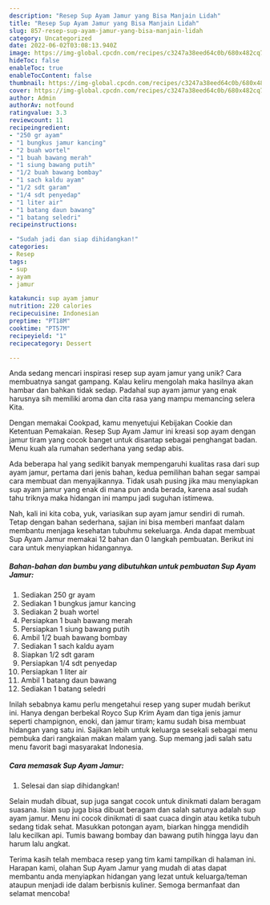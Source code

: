 ```yaml
---
description: "Resep Sup Ayam Jamur yang Bisa Manjain Lidah"
title: "Resep Sup Ayam Jamur yang Bisa Manjain Lidah"
slug: 857-resep-sup-ayam-jamur-yang-bisa-manjain-lidah
category: Uncategorized
date: 2022-06-02T03:08:13.940Z
image: https://img-global.cpcdn.com/recipes/c3247a38eed64c0b/680x482cq70/sup-ayam-jamur-foto-resep-utama.jpg
hideToc: false
enableToc: true
enableTocContent: false
thumbnail: https://img-global.cpcdn.com/recipes/c3247a38eed64c0b/680x482cq70/sup-ayam-jamur-foto-resep-utama.jpg
cover: https://img-global.cpcdn.com/recipes/c3247a38eed64c0b/680x482cq70/sup-ayam-jamur-foto-resep-utama.jpg
author: Admin
authorAv: notfound
ratingvalue: 3.3
reviewcount: 11
recipeingredient:
- "250 gr ayam"
- "1 bungkus jamur kancing"
- "2 buah wortel"
- "1 buah bawang merah"
- "1 siung bawang putih"
- "1/2 buah bawang bombay"
- "1 sach kaldu ayam"
- "1/2 sdt garam"
- "1/4 sdt penyedap"
- "1 liter air"
- "1 batang daun bawang"
- "1 batang seledri"
recipeinstructions:

- "Sudah jadi dan siap dihidangkan!"
categories:
- Resep
tags:
- sup
- ayam
- jamur

katakunci: sup ayam jamur 
nutrition: 220 calories
recipecuisine: Indonesian
preptime: "PT18M"
cooktime: "PT57M"
recipeyield: "1"
recipecategory: Dessert

---
```





Anda sedang mencari inspirasi resep sup ayam jamur yang unik? Cara membuatnya sangat gampang. Kalau keliru mengolah maka hasilnya akan hambar dan bahkan tidak sedap. Padahal sup ayam jamur yang enak harusnya sih memiliki aroma dan cita rasa yang mampu memancing selera Kita.





Dengan memakai Cookpad, kamu menyetujui Kebijakan Cookie dan Ketentuan Pemakaian. Resep Sup Ayam Jamur ini kreasi sop ayam dengan jamur tiram yang cocok banget untuk disantap sebagai penghangat badan. Menu kuah ala rumahan sederhana yang sedap abis.

Ada beberapa hal yang sedikit banyak mempengaruhi kualitas rasa dari sup ayam jamur, pertama dari jenis bahan, kedua pemilihan bahan segar sampai cara membuat dan menyajikannya. Tidak usah pusing jika mau menyiapkan sup ayam jamur yang enak di mana pun anda berada, karena asal sudah tahu triknya maka hidangan ini mampu jadi suguhan istimewa.






Nah, kali ini kita coba, yuk, variasikan sup ayam jamur sendiri di rumah. Tetap dengan bahan sederhana, sajian ini bisa memberi manfaat dalam membantu menjaga kesehatan tubuhmu sekeluarga. Anda dapat membuat Sup Ayam Jamur memakai 12 bahan dan 0 langkah pembuatan. Berikut ini cara untuk menyiapkan hidangannya.

<!--inarticleads1-->

##### Bahan-bahan dan bumbu yang dibutuhkan untuk pembuatan Sup Ayam Jamur:

1. Sediakan 250 gr ayam
1. Sediakan 1 bungkus jamur kancing
1. Sediakan 2 buah wortel
1. Persiapkan 1 buah bawang merah
1. Persiapkan 1 siung bawang putih
1. Ambil 1/2 buah bawang bombay
1. Sediakan 1 sach kaldu ayam
1. Siapkan 1/2 sdt garam
1. Persiapkan 1/4 sdt penyedap
1. Persiapkan 1 liter air
1. Ambil 1 batang daun bawang
1. Sediakan 1 batang seledri


Inilah sebabnya kamu perlu mengetahui resep yang super mudah berikut ini. Hanya dengan berbekal Royco Sup Krim Ayam dan tiga jenis jamur seperti champignon, enoki, dan jamur tiram; kamu sudah bisa membuat hidangan yang satu ini. Sajikan lebih untuk keluarga sesekali sebagai menu pembuka dari rangkaian makan malam yang. Sup memang jadi salah satu menu favorit bagi masyarakat Indonesia. 

<!--inarticleads2-->

##### Cara memasak Sup Ayam Jamur:


1. Selesai dan siap dihidangkan!

Selain mudah dibuat, sup juga sangat cocok untuk dinikmati dalam beragam suasana. Isian sup juga bisa dibuat beragam dan salah satunya adalah sup ayam jamur. Menu ini cocok dinikmati di saat cuaca dingin atau ketika tubuh sedang tidak sehat. Masukkan potongan ayam, biarkan hingga mendidih lalu kecilkan api. Tumis bawang bombay dan bawang putih hingga layu dan harum lalu angkat. 

Terima kasih telah membaca resep yang tim kami tampilkan di halaman ini. Harapan kami, olahan Sup Ayam Jamur yang mudah di atas dapat membantu anda menyiapkan hidangan yang lezat untuk keluarga/teman ataupun menjadi ide dalam berbisnis kuliner. Semoga bermanfaat dan selamat mencoba!
